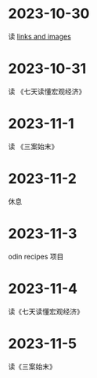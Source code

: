 # 2023-10-30
读 [links and images](https://www.theodinproject.com/lessons/foundations-links-and-images)

# 2023-10-31
读 《七天读懂宏观经济》

# 2023-11-1
读 《三案始末》

# 2023-11-2
休息

# 2023-11-3
odin recipes 项目

# 2023-11-4
读《七天读懂宏观经济》

# 2023-11-5
读《三案始末》